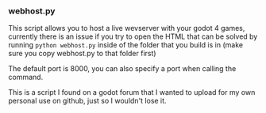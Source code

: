 ### webhost.py

This script allows you to host a live wevserver with your godot 4 games, currently there is an issue if you try to open the HTML that can be solved by running `python webhost.py` inside of the folder that you build is in (make sure you copy webhost.py to that folder first)

The default port is 8000, you can also specify a port when calling the command.

This is a script I found on a godot forum that I wanted to upload for my own personal use on github, just so I wouldn't lose it.
